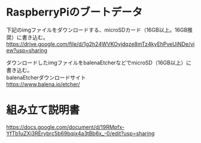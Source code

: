 # RaspberryPiのブートデータ  
下記のimgファイルをダウンロードする、microSDカード（16GB以上。16GB推奨）に書き込む。  
https://drive.google.com/file/d/1g2h24WVKOyjdqze8mTz4kyEhPveUiNDe/view?usp=sharing

ダウンロードしたimgファイルをbalenaEtcherなどでmicroSD（16GB以上）に書き込む。      
balenaEtcherダウンロードサイト  
https://www.balena.io/etcher/

# 組み立て説明書  
https://docs.google.com/document/d/19RMpfx-YfTb1uZXj3RErybrc5b69bqix4a3tBb6x_-0/edit?usp=sharing
